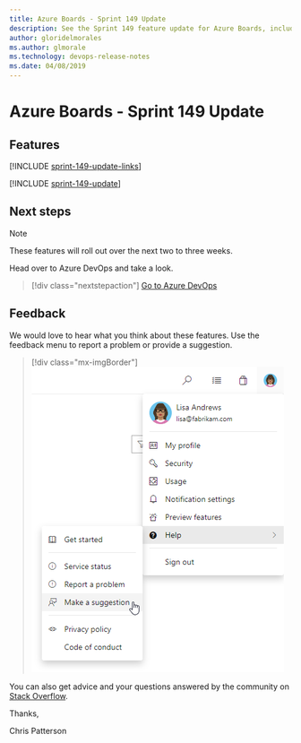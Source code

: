 ```yaml
---
title: Azure Boards - Sprint 149 Update
description: See the Sprint 149 feature update for Azure Boards, including next steps.
author: gloridelmorales
ms.author: glmorale
ms.technology: devops-release-notes
ms.date: 04/08/2019
---
```


# Azure Boards - Sprint 149 Update

## Features

[!INCLUDE [sprint-149-update-links](../includes/boards/sprint-149-update-links.md)]

[!INCLUDE [sprint-149-update](../includes/boards/sprint-149-update.md)]

## Next steps

> [!NOTE]
> These features will roll out over the next two to three weeks.

Head over to Azure DevOps and take a look.

> [!div class="nextstepaction"]
> [Go to Azure DevOps](https://go.microsoft.com/fwlink/?LinkId=307137&campaign=o~msft~docs~product-vsts~release-notes)

## Feedback

We would love to hear what you think about these features. Use the feedback menu to report a problem or provide a suggestion.

> [!div class="mx-imgBorder"]
> ![Make a suggestion](../../media/help-make-a-suggestion.png)

You can also get advice and your questions answered by the community on [Stack Overflow](https://stackoverflow.com/questions/tagged/azure-devops).

Thanks,

Chris Patterson
